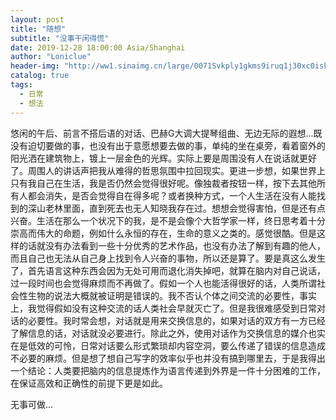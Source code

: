 ```yaml
---
layout: post
title: "随想"
subtitle: "没事干闲得慌"
date: 2019-12-28 18:00:00 Asia/Shanghai
author: "Loniclue"
header-img: "http://ww1.sinaimg.cn/large/0071Svkply1gkms9iruq1j30xc0iskgc.jpg"
catalog: true
tags: 
  - 日常
  - 想法
---
```


悠闲的午后、前言不搭后语的对话、巴赫G大调大提琴组曲、无边无际的遐想...既没有迫切要做的事，也没有出于意愿想要去做的事，单纯的坐在桌旁，看着窗外的阳光洒在建筑物上，镀上一层金色的光辉。实际上要是周围没有人在说话就更好了。周围人的讲话声把我从难得的哲思氛围中拉回现实。更进一步想，如果世界上只有我自己在生活，我是否仍然会觉得很好呢。像独裁者按钮一样，按下去其他所有人都会消失，是否会觉得自在得多呢？或者换种方式，一个人生活在没有人能找到的深山老林里面，直到死去也无人知晓我存在过。想想会觉得害怕，但是还有点兴奋。生活在那么一个状况下的我，是不是会像个大哲学家一样，终日思考着十分崇高而伟大的命题，例如什么永恒的存在，生命的意义之类的。感觉很酷。但是这样的话就没有办法看到一些十分优秀的艺术作品，也没有办法了解到有趣的他人，而且自己也无法从自己身上找到令人兴奋的事物，所以还是算了。要是真这么发生了，首先语言这种东西会因为无处可用而退化消失掉吧，就算在脑内对自己说话，过一段时间也会觉得麻烦而不再做了。假如一个人也能活得很好的话，人类所谓社会性生物的说法大概就被证明是错误的。我不否认个体之间交流的必要性，事实上，我觉得假如没有这种交流的话人类社会早就灭亡了。但是我很难感受到日常对话的必要性。我时常会想，对话就是用来交换信息的，如果对话的双方有一方已经了解信息的话，对话就没必要进行。除此之外，使用对话作为交换信息的媒介也实在是低效的可怜，日常对话要么形式繁琐却内容空洞，要么传递了错误的信息造成不必要的麻烦。但是想了想自己写字的效率似乎也并没有搞到哪里去，于是我得出一个结论：人类要把脑内的信息提炼作为语言传递到外界是一件十分困难的工作，在保证高效和正确性的前提下更是如此。 

无事可做...